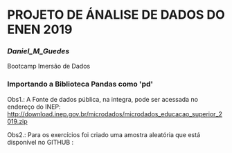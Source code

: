 # PROJETO DE ÁNALISE DE DADOS DO ENEN 2019
### ***Daniel_M_Guedes***

Bootcamp Imersão de Dados 

### Importando a Biblioteca **Pandas** como 'pd'

Obs1.: A Fonte de dados pública, na integra,  pode ser acessada no endereço do INEP: http://download.inep.gov.br/microdados/microdados_educacao_superior_2019.zip 

Obs2.: Para os exercícios foi criado uma amostra aleatória que está disponível no GITHUB : 
